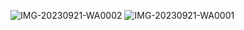 ![IMG-20230921-WA0002](https://github.com/asper111c22ug111csc162/Challenge-2/assets/144980248/7c6e7b0e-1e93-4708-9c5f-30c1c6eab0dc)
![IMG-20230921-WA0001](https://github.com/asper111c22ug111csc162/Challenge-2/assets/144980248/3a48fdb4-0a66-48aa-a4ba-9b30c0b5b109)
